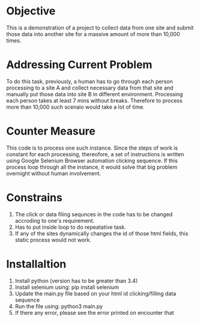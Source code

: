 # Objective
This is a demonstration of a project to collect data from one site and submit those data into another site for a massive amount of more than 10,000 times.

# Addressing Current Problem
To do this task, previously, a human has to go through each person processing to a site A and collect necessary data from that site and manually put those data into site B in different environment.
Processing each person takes at least 7 mins without breaks. Therefore to process more than 10,000 such scenaio would take a lot of time.

# Counter Measure
This code is to process one such instance. Since the steps of work is constant for each processing, thereofore, a set of instructions is written using Google Selenium Browser automation clicking sequence.
If this process loop through all the instance, it would solve that big problem overnight without human involvement.

# Constrains
1. The click or data filing sequnces in the code has to be changed accroding to one's requirement.
2. Has to put inside loop to do repeatative task.
3. If any of the sites dynamically changes the id of those html fields, this static process would not work.

# Installaltion
1. Install python (version has to be greater than 3.4)
2. Install selenium using: pip install selenium
3. Update the main.py file based on your html id clicking/filling data sequence
4. Run the file using: python3 main.py
5. If there any error, please see the error printed on encounter that


